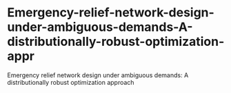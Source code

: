 # Emergency-relief-network-design-under-ambiguous-demands-A-distributionally-robust-optimization-appr
Emergency relief network design under ambiguous demands: A distributionally robust optimization approach
